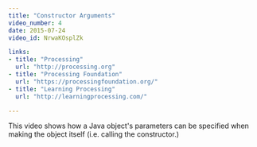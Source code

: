 ```yaml
---
title: "Constructor Arguments"
video_number: 4
date: 2015-07-24
video_id: NrwaKOsplZk

links: 
- title: "Processing"
  url: "http://processing.org"
- title: "Processing Foundation"
  url: "https://processingfoundation.org/"
- title: "Learning Processing"
  url: "http://learningprocessing.com/"

---
```


This video shows how a Java object's parameters can be specified when making the object itself (i.e. calling the constructor.)